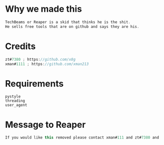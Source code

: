 # Why we made this
```js
TechBeams or Reaper is a skid that thinks he is the shit.
He sells free tools that are on github and says they are his.
```
# Credits
```js
zt#7380 ; https://github.com/x8g
xman#1111 ; https://github.com/xman213
```
# Requirements 
```
pystyle
threading
user_agent
```

# Message to Reaper
```js
If you would like this removed please contact xman#111 and zt#7380 and we can work smt out
```
